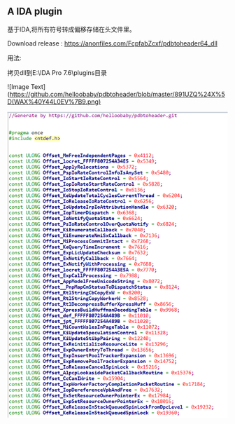 ## A IDA plugin

基于IDA,将所有符号转成偏移存储在头文件里。

Download release :  https://anonfiles.com/FcpfabZcxf/pdbtoheader64_dll

用法:  

拷贝dll到E:\IDA Pro 7.6\plugins目录

![Image Text](https://github.com/helloobaby/pdbtoheader/blob/master/891UZQ%24X%5D(WAX%40Y44L0EV%7B9.png)

![Image Text](https://github.com/helloobaby/pdbtoheader/blob/master/QQ截图20220419213541.png)


